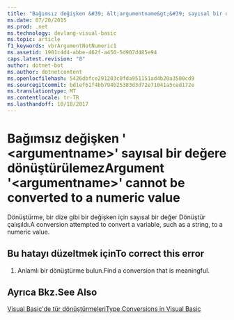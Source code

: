 ```yaml
---
title: "Bağımsız değişken &#39; &lt;argumentname&gt;&#39; sayısal bir değere dönüştürülemez"
ms.date: 07/20/2015
ms.prod: .net
ms.technology: devlang-visual-basic
ms.topic: article
f1_keywords: vbrArgumentNotNumeric1
ms.assetid: 1901c4d4-abbe-462f-a450-5d907d485e94
caps.latest.revision: "8"
author: dotnet-bot
ms.author: dotnetcontent
ms.openlocfilehash: 5426dbfce291203c0fda951151ad4b20a3500cd9
ms.sourcegitcommit: bd1ef61f4bb794b25383d3d72e71041a5ced172e
ms.translationtype: MT
ms.contentlocale: tr-TR
ms.lasthandoff: 10/18/2017
---
```

# <a name="argument-39ltargumentnamegt39-cannot-be-converted-to-a-numeric-value"></a><span data-ttu-id="c83f1-102">Bağımsız değişken &#39; &lt;argumentname&gt;&#39; sayısal bir değere dönüştürülemez</span><span class="sxs-lookup"><span data-stu-id="c83f1-102">Argument &#39;&lt;argumentname&gt;&#39; cannot be converted to a numeric value</span></span>
<span data-ttu-id="c83f1-103">Dönüştürme, bir dize gibi bir değişken için sayısal bir değer Dönüştür çalışıldı.</span><span class="sxs-lookup"><span data-stu-id="c83f1-103">A conversion attempted to convert a variable, such as a string, to a numeric value.</span></span>  
  
## <a name="to-correct-this-error"></a><span data-ttu-id="c83f1-104">Bu hatayı düzeltmek için</span><span class="sxs-lookup"><span data-stu-id="c83f1-104">To correct this error</span></span>  
  
1.  <span data-ttu-id="c83f1-105">Anlamlı bir dönüştürme bulun.</span><span class="sxs-lookup"><span data-stu-id="c83f1-105">Find a conversion that is meaningful.</span></span>  
  
## <a name="see-also"></a><span data-ttu-id="c83f1-106">Ayrıca Bkz.</span><span class="sxs-lookup"><span data-stu-id="c83f1-106">See Also</span></span>  
 [<span data-ttu-id="c83f1-107">Visual Basic'de tür dönüştürmeleri</span><span class="sxs-lookup"><span data-stu-id="c83f1-107">Type Conversions in Visual Basic</span></span>](../../visual-basic/programming-guide/language-features/data-types/type-conversions.md)
